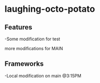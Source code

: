 # laughing-octo-potato


## Features 

-Some modification for test

more modifications for MAIN

## Frameworks

-Local modification on main @3:15PM